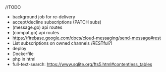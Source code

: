 

//TODO


 - background job for re-delivery
 - accept/decline subscriptions (PATCH subs)
 - (message.go) api routes
 - (compat.go) api routes
 - https://firebase.google.com/docs/cloud-messaging/send-message#rest
 - List subscriptions on owned channels /RESTful?)
 - deploy
 - Dockerfile
 - php in html
 - full-text-search: https://www.sqlite.org/fts5.html#contentless_tables
